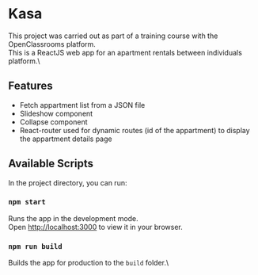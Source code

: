 # Kasa
This project was carried out as part of a training course with the OpenClassrooms platform.\
This is a ReactJS web app for an apartment rentals between individuals platform.\

## Features
* Fetch appartment list from a JSON file
* Slideshow component
* Collapse component
* React-router used for dynamic routes (id of the appartment) to display the appartment details page
## Available Scripts

In the project directory, you can run:
### `npm start`

Runs the app in the development mode.\
Open [http://localhost:3000](http://localhost:3000) to view it in your browser.


### `npm run build`

Builds the app for production to the `build` folder.\


